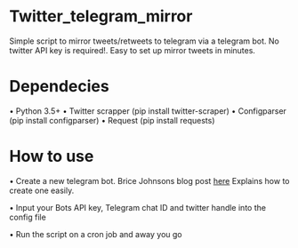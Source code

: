 # Twitter_telegram_mirror
Simple script to mirror tweets/retweets to telegram via a telegram bot. No twitter API key is required!. Easy to set up mirror tweets in minutes.

# Dependecies
• Python 3.5+
• Twitter scrapper (pip install twitter-scraper)
• Configparser (pip install configparser)
• Request (pip install requests)

# How to use
• Create a new telegram bot. Brice Johnsons blog
post [here](https://blog.bj13.us/2016/09/06/how-to-send-yourself-a-telegram-message-from-bash.html) Explains how to create one easily.

• Input your Bots API key, Telegram chat ID and twitter handle into the config file

• Run the script on a cron job and away you go
